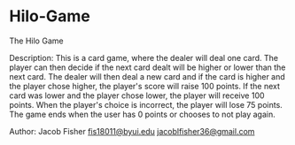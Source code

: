 # Hilo-Game
The Hilo Game

Description: 
  This is a card game, where the dealer will deal one card. The player can then decide if the next card dealt will be higher or lower than the next card. The dealer will then deal a new card and if the card is higher and the player chose higher, the player's score will raise 100 points. If the next card was lower and the player chose lower, the player will receive 100 points. When the player's choice is incorrect, the player will lose 75 points. The game ends when the user has 0 points or chooses to not play again. 
  
Author: 
  Jacob Fisher
  fis18011@byui.edu
  jacoblfisher36@gmail.com
